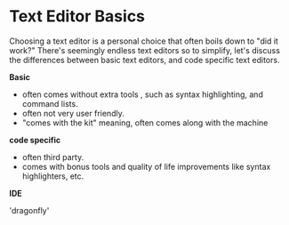 # **Text Editor Basics**

Choosing a text editor is a personal choice that often boils down to "did it work?"
There's seemingly endless text editors so to simplify, let's discuss the differences between basic text editors, and code specific text editors. 

**Basic**
- often comes without extra tools , such as syntax highlighting, and command lists.
- often not very user friendly.
- "comes with the kit" meaning, often comes along with the machine

**code specific**
- often third party.
- comes with bonus tools and quality of life improvements like syntax highlighters, etc.

**IDE**

 'dragonfly'
